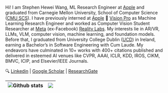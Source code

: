 <!-- <h1 align="center">Hi 👋, I'm Stephen H. Wang</h1>-->

Hi! I am Stephen Hewei Wang, ML Research Engineer at [Apple](https://www.apple.com/) and graduated from Carnegie Mellon University, School of Computer Science ([CMU SCS](https://www.cs.cmu.edu/)). I have previously interned at [Apple](https://www.apple.com/)  [Vision Pro](https://www.apple.com/apple-vision-pro/) as Machine Learning Research Engineer and worked as Computer Vision Student Researcher at [Meta](https://about.meta.com/) (ex-Facebook) [Reality Labs](https://about.meta.com/realitylabs/). My interests lie in AR/VR, LLMs, VLM, computer vision, machine learning, and foundation models. Before that, I graduated from University College Dublin ([UCD](https://www.ucd.ie/)) in Ireland, earning a Bachelor’s in Software Engineering with Cum Laude. My endeavors have culminated in 10+ works with 400+ citations published and delivered in esteemed AI venues like CVPR, AAAI, ICLR, KDD, IROS, CIKM, BMVC, ICIP, and Elsevier/IEEE Journals. 

🔍 [Linkedin](https://www.linkedin.com/in/stephenw624/)  | [Google Scholar](https://scholar.google.com/citations?user=zYma17IAAAAJ&hl=en) | [ResearchGate](https://www.researchgate.net/profile/Hewei-Wang-2) <br />

| <img align="center" src="https://profile-a1tm.vercel.app/api?username=WangHewei16&show_icons=true&include_all_commits=true&theme=vue&hide_border=true" alt="Github stats" /> | <img align="center" src="https://profile-a1tm.vercel.app/api/top-langs?username=WangHewei16&layout=compact&langs_count=10&theme=vue&hide_border=true" /> |
| ------------- | ------------- |

<!-- 
👨‍🎓 Obtained First Class Honor at [UCD](https://www.ucd.ie/), and as an undergraduate researcher at the UCD THEIA lab advised by [Dr. Soumyabrata Dev](https://soumyabrata.dev/). <br />
💼 Worked as a machine learning engineer intern at Institute of Automation, Chinese Academy of Sciences [(CASIA)](http://english.ia.cas.cn/). <br />
💡 I'm interested in computer vision and machine learning, particularly 3D scene construction and 3D-aware image synthesis. <br />
🔥 Recently, I am fascinated by hybrid optical-electronic CNN, especially its low-power application in image processing. <br />
## General Skills
![GitHub](https://img.shields.io/badge/-GitHub-0D1117?style=flat-square&logo=github&labelColor=0D1117)
![Git](https://img.shields.io/badge/-Git-%23F05032?style=flat-square&logo=git&logoColor=%23ffffff)
![GitLab](https://img.shields.io/badge/-GitLab-FCA121?style=flat-square&logo=gitlab)
![Netlify](https://img.shields.io/badge/-Netlify-%2300C7B7?style=flat-square&logo=netlify&logoColor=ffffff)
![VS Code](https://img.shields.io/badge/-VSCode-%23007ACC?style=flat-square&logo=visual-studio-code)
![MacOS](https://img.shields.io/badge/-mac%20os-0D1117?style=flat-square&logo=apple&labelColor=0D1117)
![Windows](https://img.shields.io/badge/-Windows-0D1117?style=flat-square&logo=windows&labelColor=0D1117)
![Figma](https://img.shields.io/badge/-figma-0D1117?tyle=flat-square&logo=figma&labelColor=0D1117)
![Jira](https://img.shields.io/badge/-Jira-0052CC?style=flat-square&logo=jira&logoColor=white)
![Slack](https://img.shields.io/badge/-Slack-4A154B?style=flat-square&logo=slack&logoColor=white)



## Frontend Skills
![HTML5](https://img.shields.io/badge/-HTML5-%23E44D27?style=flat-square&logo=html5&logoColor=ffffff)
![CSS3](https://img.shields.io/badge/-CSS3-%231572B6?style=flat-square&logo=css3)
![JavaScript](https://img.shields.io/badge/-JavaScript-%23F7DF1C?style=flat-square&logo=javascript&logoColor=000000&labelColor=%23F7DF1C&color=%23FFCE5A)
![TypeScript](https://img.shields.io/badge/-TypeScript-007ACC?style=flat-square&logo=typescript&logoColor=white)
![React](https://img.shields.io/badge/-React-%23282C34?style=flat-square&logo=react)
![Vue.js](https://img.shields.io/badge/-Vue.js-%232c3e50?style=flat-square&logo=vuedotjs)
![Sass](https://img.shields.io/badge/-Sass-%23CC6699?style=flat-square&logo=sass&logoColor=ffffff)
![TailwindCss](https://img.shields.io/badge/-TailwindCss-%231a202c?style=flat-square&logo=tailwind-css)
![Android](https://img.shields.io/badge/-AndroidNative-%23282C34?&logo=Android)
![Swift](https://img.shields.io/badge/-Swift-%23282C34?&logo=Swift)

## Backend Skills
![Java](https://img.shields.io/badge/-Java-%23007396?style=flat-square&logo=java&logoColor=ffffff)
![Golang](https://img.shields.io/badge/-Golang-%232c3e50?style=flat-square&logo=go)
![NodeJS](https://img.shields.io/badge/-Node.js-%232E8B57?style=flat-square&logo=nodedotjs&labelColor=0D1117)
![Express](https://img.shields.io/badge/-Express-%23000000?style=flat-square&logo=express&logoColor=ffffff)
![C++](https://img.shields.io/badge/-C++-%232c3e50?style=flat-square&logo=cplusplus)
![C#](https://img.shields.io/badge/-CSharp-%23239120?style=flat-square&logo=c-sharp)
![Python](https://img.shields.io/badge/-Python-%233776AB?style=flat-square&logo=python&logoColor=ffffff)
![Spring Boot](https://img.shields.io/badge/-Spring_Boot-%236DB33F?style=flat-square&logo=spring&logoColor=ffffff)
![Flask](https://img.shields.io/badge/-Flask-%23000000?style=flat-square&logo=flask&logoColor=ffffff)
![Django](https://img.shields.io/badge/-Django-%23092E20?style=flat-square&logo=django&logoColor=ffffff)
![Webpack](https://img.shields.io/badge/-Webpack-%232C3A42?style=flat-square&logo=webpack)
![Rollup](https://img.shields.io/badge/-Rollup-%23EC4A3F?style=flat-square&logo=rollupdotjs&logoColor=ffffff)
![Jest](https://img.shields.io/badge/-Jest-%231a202c?style=flat-square&logo=jest)
![ESlint](https://img.shields.io/badge/-ESLint-%234B32C3?style=flat-square&logo=eslint)
![Rust](https://img.shields.io/badge/-Rust-%23000000?style=flat-square&logo=rust&logoColor=ffffff)
![Ruby](https://img.shields.io/badge/-Ruby-%23CC342D?style=flat-square&logo=ruby&logoColor=ffffff)
![PHP](https://img.shields.io/badge/-PHP-%23777BB4?style=flat-square&logo=php&logoColor=ffffff)
![Scala](https://img.shields.io/badge/-Scala-%23DC322F?style=flat-square&logo=scala&logoColor=ffffff)
![Kotlin](https://img.shields.io/badge/-Kotlin-%230095D5?style=flat-square&logo=kotlin&logoColor=ffffff)
![GraphQL](https://img.shields.io/badge/-GraphQL-%23E10098?style=flat-square&logo=graphql&logoColor=ffffff)
![FastAPI](https://img.shields.io/badge/-FastAPI-%23009639?style=flat-square&logo=fastapi&logoColor=ffffff)
![Apollo GraphQL](https://img.shields.io/badge/-Apollo_GraphQL-%23311C87?style=flat-square&logo=apollo-graphql&logoColor=ffffff)
![RESTful API](https://img.shields.io/badge/-RESTful_API-%236DB33F?style=flat-square&logo=api&logoColor=ffffff)

## Database and Message Queue
![MySQL](https://img.shields.io/badge/-MySQL-%234479A1?style=flat-square&logo=mysql&logoColor=ffffff)
![Redis](https://img.shields.io/badge/-Redis-%23DD0031?style=flat-square&logo=redis&logoColor=ffffff)
![RabbitMQ](https://img.shields.io/badge/-RabbitMQ-%23FF6600?style=flat-square&logo=rabbitmq&logoColor=ffffff)
![PostgreSQL](https://img.shields.io/badge/-PostgreSQL-%23336791?style=flat-square&logo=postgresql&logoColor=ffffff)
![MongoDB](https://img.shields.io/badge/-MongoDB-%2347A248?style=flat-square&logo=mongodb&logoColor=ffffff)
![Kafka](https://img.shields.io/badge/-Kafka-%23000000?style=flat-square&logo=apache-kafka&logoColor=ffffff)
![Cassandra](https://img.shields.io/badge/-Cassandra-%231280B1?style=flat-square&logo=apache-cassandra&logoColor=ffffff)

## DevOps and Cloud Services
![Docker](https://img.shields.io/badge/-Docker-%232496ED?style=flat-square&logo=docker&logoColor=ffffff)
![Jenkins](https://img.shields.io/badge/-Jenkins-%23D24939?style=flat-square&logo=jenkins&logoColor=ffffff)
![Maven](https://img.shields.io/badge/-Maven-%23C71A36?style=flat-square&logo=apache-maven&logoColor=ffffff)
![Nginx](https://img.shields.io/badge/-Nginx-%23009639?style=flat-square&logo=nginx&logoColor=ffffff)
![Linux](https://img.shields.io/badge/-Linux-%23FCC624?style=flat-square&logo=linux&logoColor=ffffff)
![AWS](https://img.shields.io/badge/-AWS-%23232F3E?style=flat-square&logo=amazon-aws&logoColor=ffffff)
![Azure](https://img.shields.io/badge/-Azure-%230086D6?style=flat-square&logo=microsoft-azure&logoColor=ffffff)
![Kubernetes](https://img.shields.io/badge/-Kubernetes-%232965E5?style=flat-square&logo=kubernetes&logoColor=ffffff)
![Travis CI](https://img.shields.io/badge/-Travis_CI-%233EAAAF?style=flat-square&logo=travis-ci&logoColor=ffffff)
![Google Cloud](https://img.shields.io/badge/-Google_Cloud-%234285F4?style=flat-square&logo=google-cloud&logoColor=ffffff)
![Ansible](https://img.shields.io/badge/-Ansible-%23EE0000?style=flat-square&logo=ansible&logoColor=ffffff)

## AI and Machine Learning Skills

![TensorFlow](https://img.shields.io/badge/-TensorFlow-%23FF6F00?style=flat-square&logo=tensorflow&logoColor=ffffff)
![PyTorch](https://img.shields.io/badge/-PyTorch-%23EE4C2C?style=flat-square&logo=pytorch&logoColor=ffffff)
![Keras](https://img.shields.io/badge/-Keras-%23D00000?style=flat-square&logo=keras&logoColor=ffffff)
![Scikit-Learn](https://img.shields.io/badge/-Scikit_Learn-%23F7931E?style=flat-square&logo=scikit-learn&logoColor=ffffff)
![OpenCV](https://img.shields.io/badge/-OpenCV-%235BB97E?style=flat-square&logo=opencv&logoColor=ffffff)
![NLTK](https://img.shields.io/badge/-NLTK-%23C9C911?style=flat-square&logo=nltk&logoColor=ffffff)
![GPT](https://img.shields.io/badge/-GPT-%23AC12E7?style=flat-square&logo=gpt-3&logoColor=ffffff)
![Pandas](https://img.shields.io/badge/-Pandas-%23150458?style=flat-square&logo=pandas&logoColor=ffffff)
![Numpy](https://img.shields.io/badge/-Numpy-%23150458?style=flat-square&logo=numpy&logoColor=ffffff)
![Matplotlib](https://img.shields.io/badge/-Matplotlib-%23D90F08?style=flat-square&logo=matplotlib&logoColor=ffffff)
![Seaborn](https://img.shields.io/badge/-Seaborn-%238FB0AC?style=flat-square&logo=seaborn&logoColor=ffffff)
![Jupyter](https://img.shields.io/badge/-Jupyter-%23F37626?style=flat-square&logo=jupyter&logoColor=ffffff)
![DataBricks](https://img.shields.io/badge/-DataBricks-%23FF5027?style=flat-square&logo=databricks&logoColor=ffffff)
![Spacy](https://img.shields.io/badge/-Spacy-%2300BFFF?style=flat-square&logo=spacy&logoColor=ffffff)
![OpenCV](https://img.shields.io/badge/-OpenCV-%235BB97E?style=flat-square&logo=opencv&logoColor=ffffff)
![OpenGL](https://img.shields.io/badge/-OpenGL-%2358498F?style=flat-square&logo=opengl&logoColor=ffffff)
![BERT](https://img.shields.io/badge/-BERT-%23F9AB00?style=flat-square&logo=bert&logoColor=ffffff)
![YOLO](https://img.shields.io/badge/-YOLO-%23181717?style=flat-square&logo=yolo&logoColor=ffffff)
![Tesseract](https://img.shields.io/badge/-Tesseract-%23E34F26?style=flat-square&logo=tesseract&logoColor=ffffff)
![Computer Vision](https://img.shields.io/badge/-Computer_Vision-%2376329E?style=flat-square&logo=computer-vision&logoColor=ffffff)
![Natural Language Processing](https://img.shields.io/badge/-NLP-%230066CC?style=flat-square&logo=natural-language-processing&logoColor=ffffff)
-->


